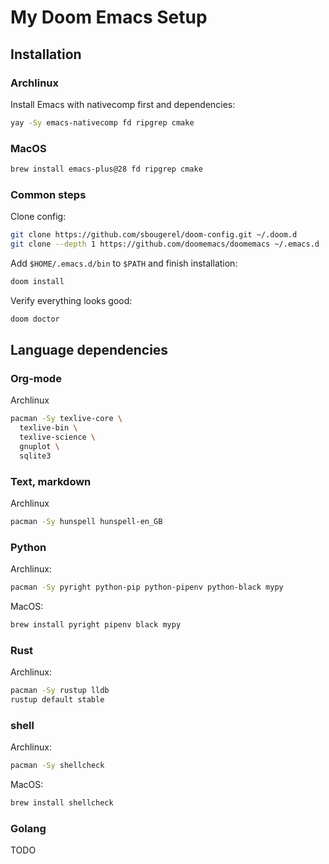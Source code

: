 # My Doom Emacs Setup

## Installation

### Archlinux

Install Emacs with nativecomp first and dependencies:
```bash
yay -Sy emacs-nativecomp fd ripgrep cmake
```

### MacOS

``` bash
brew install emacs-plus@28 fd ripgrep cmake
```

### Common steps

Clone config:
``` bash
git clone https://github.com/sbougerel/doom-config.git ~/.doom.d
git clone --depth 1 https://github.com/doomemacs/doomemacs ~/.emacs.d
```

Add `$HOME/.emacs.d/bin` to `$PATH` and finish installation: 
``` bash
doom install
```

Verify everything looks good:
``` bash
doom doctor
```

## Language dependencies

### Org-mode

Archlinux

``` bash
pacman -Sy texlive-core \
  texlive-bin \
  texlive-science \
  gnuplot \
  sqlite3
```

### Text, markdown

Archlinux

``` bash
pacman -Sy hunspell hunspell-en_GB
```

### Python

Archlinux:
``` bash
pacman -Sy pyright python-pip python-pipenv python-black mypy
```

MacOS:
``` bash
brew install pyright pipenv black mypy
```

### Rust

Archlinux:
``` bash
pacman -Sy rustup lldb
rustup default stable
```

### shell
Archlinux:
``` bash
pacman -Sy shellcheck
```

MacOS:
``` bash
brew install shellcheck
```

### Golang

TODO
